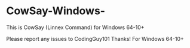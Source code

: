# CowSay-Windows-
This is CowSay (Linnex Command) for Windows 64-10+


Please report any issues to CodingGuy101 Thanks!
For Windows 64-10+
